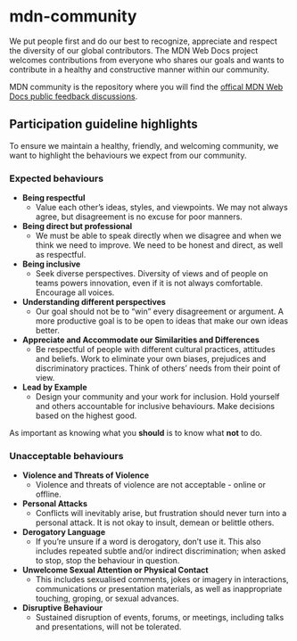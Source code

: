 # mdn-community

We put people first and do our best to recognize, appreciate and respect the diversity of our global contributors. The MDN Web Docs project welcomes contributions from everyone who shares our goals and wants to contribute in a healthy and constructive manner within our community.

MDN community is the repository where you will find the [offical MDN Web Docs public feedback discussions](https://github.com/mdn/mdn-community/discussions).

## Participation guideline highlights

To ensure we maintain a healthy, friendly, and welcoming community, we want to highlight the behaviours we expect from our community.

### Expected behaviours

* **Being respectful**
    * Value each other’s ideas, styles, and viewpoints. We may not always agree, but disagreement is no excuse for poor manners. 
* **Being direct but professional**
    * We must be able to speak directly when we disagree and when we think we need to improve. We need to be honest and direct, as well as respectful.
* **Being inclusive**
    * Seek diverse perspectives. Diversity of views and of people on teams powers innovation, even if it is not always comfortable. Encourage all voices.
* **Understanding different perspectives**
    * Our goal should not be to “win” every disagreement or argument. A more productive goal is to be open to ideas that make our own ideas better.
* **Appreciate and Accommodate our Similarities and Differences**
    * Be respectful of people with different cultural practices, attitudes and beliefs. Work to eliminate your own biases, prejudices and discriminatory practices. Think of others’ needs from their point of view.
* **Lead by Example**
    * Design your community and your work for inclusion. Hold yourself and others accountable for inclusive behaviours. Make decisions based on the highest good.

As important as knowing what you **should** is to know what **not** to do.

### Unacceptable behaviours

* **Violence and Threats of Violence**
    * Violence and threats of violence are not acceptable - online or offline.
* **Personal Attacks**
    * Conflicts will inevitably arise, but frustration should never turn into a personal attack. It is not okay to insult, demean or belittle others.
* **Derogatory Language**
    * If you’re unsure if a word is derogatory, don’t use it. This also includes repeated subtle and/or indirect discrimination; when asked to stop, stop the behaviour in question.
* **Unwelcome Sexual Attention or Physical Contact**
    * This includes sexualised comments, jokes or imagery in interactions, communications or presentation materials, as well as inappropriate touching, groping, or sexual advances.
* **Disruptive Behaviour**
    * Sustained disruption of events, forums, or meetings, including talks and presentations, will not be tolerated.
